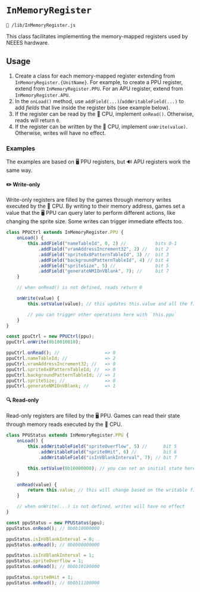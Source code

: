 # `InMemoryRegister`

`📄 /lib/InMemoryRegister.js`

This class facilitates implementing the memory-mapped registers used by NEEES hardware.

## Usage

1. Create a class for each memory-mapped register extending from `InMemoryRegister.{UnitName}`. For example, to create a PPU register, extend from `InMemoryRegister.PPU`. For an APU register, extend from `InMemoryRegister.APU`.
2. In the `onLoad()` method, use `addField(...)`/`addWritableField(...)` to add _fields_ that live inside the register bits (see example below).
3. If the register can be read by the 🧠 CPU, implement `onRead()`. Otherwise, reads will return `0`.
4. If the register can be written by the 🧠 CPU, implement `onWrite(value)`. Otherwise, writes will have no effect.

### Examples

The examples are based on 🖥️ PPU registers, but 🔊 APU registers work the same way.

#### ✏️ Write-only

Write-only registers are filled by the games through memory writes executed by the 🧠 CPU. By writing to their memory address, games set a value that the 🖥️ PPU can query later to perform different actions, like changing the sprite size. Some writes can trigger immediate effects too.

```javascript
class PPUCtrl extends InMemoryRegister.PPU {
	onLoad() {
		this.addField("nameTableId", 0, 2) //           bits 0-1
			.addField("vramAddressIncrement32", 2) //   bit 2
			.addField("sprite8x8PatternTableId", 3) //  bit 3
			.addField("backgroundPatternTableId", 4) // bit 4
			.addField("spriteSize", 5) //               bit 5
			.addField("generateNMIOnVBlank", 7); //     bit 7
	}

	// when onRead() is not defined, reads return 0

	onWrite(value) {
		this.setValue(value); // this updates this.value and all the fields

		// you can trigger other operations here with `this.ppu`
	}
}

const ppuCtrl = new PPUCtrl(ppu);
ppuCtrl.onWrite(0b10010010);

ppuCtrl.onRead(); //                 => 0
ppuCtrl.nameTableId; //              => 2
ppuCtrl.vramAddressIncrement32; //   => 0
ppuCtrl.sprite8x8PatternTableId; //  => 0
ppuCtrl.backgroundPatternTableId; // => 1
ppuCtrl.spriteSize; //               => 0
ppuCtrl.generateNMIOnVBlank; //      => 1
```

#### 🔍 Read-only

Read-only registers are filled by the 🖥️ PPU. Games can read their state through memory reads executed by the 🧠 CPU.

```javascript
class PPUStatus extends InMemoryRegister.PPU {
	onLoad() {
		this.addWritableField("spriteOverflow", 5) //      bit 5
			.addWritableField("sprite0Hit", 6) //          bit 6
			.addWritableField("isInVBlankInterval", 7); // bit 7

		this.setValue(0b10000000); // you can set an initial state here!
	}

	onRead(value) {
		return this.value; // this will change based on the writable fields
	}

	// when onWrite(...) is not defined, writes will have no effect
}

const ppuStatus = new PPUStatus(ppu);
ppuStatus.onRead(); // 0b0b10000000

ppuStatus.isInVBlankInterval = 0;
ppuStatus.onRead(); // 0b0b00000000

ppuStatus.isInVBlankInterval = 1;
ppuStatus.spriteOverflow = 1;
ppuStatus.onRead(); // 0b0b10100000

ppuStatus.sprite0Hit = 1;
ppuStatus.onRead(); // 0b0b11100000
```
